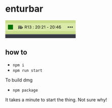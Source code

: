 # enturbar

![img.png](img.png)

how to
------

- ```npm i```
- ```npm run start```

To build dmg
- ```npm package```

It takes a minute to start the thing.
Not sure why!